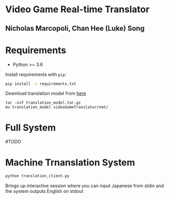 # Video Game Real-time Translator
## Nicholas Marcopoli, Chan Hee (Luke) Song

# Requirements

- Python >= 3.6

Install requirements with `pip`:

```bash
pip install -r requirements.txt
```

Download translation model from 
[here](https://drive.google.com/file/d/1BtgfuH9MvbE3Fd4s-t6cgKTFwgAw4vHb/view?usp=sharing)

```
tar -xvf translation_model.tar.gz
mv translation_model videoGameTranslator/nmt/
```
 


# Full System

#TODO


# Machine Trnanslation System

```bash
python translation_client.py
```

Brings up interactive session where you can input Japanese from stdin and the system outputs English on stdout